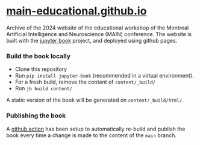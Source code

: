 # [main-educational.github.io](https://main-educational.github.io)

Archive of the 2024 website of the educational workshop of the Montreal Artificial Intelligence and Neuroscience (MAIN) conference.
The website is built with the [jupyter book](https://jupyterbook.org/) project, and deployed using github pages.

### Build the book locally
- Clone this repository
- Run `pip install jupyter-book` (recommended in a virtual environment).
- For a fresh build, remove the content of `content/_build/`
- Run `jb build content/`

A static version of the book will be generated on `content/_build/html/`.

### Publishing the book
A [github action](https://github.com/main-educational/main-educational.github.io/blob/main/.github/workflows/deploy-book.yml) has been setup to automatically re-build and publish the book every time a change is made to the content of the `main` branch.
